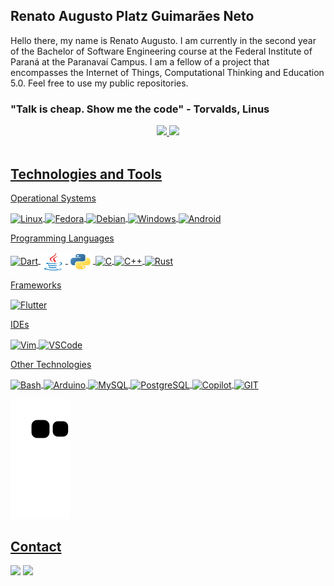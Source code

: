 ## Renato Augusto Platz Guimarães Neto
Hello there, my name is Renato Augusto. I am currently in the second year of the Bachelor of Software Engineering course at the Federal Institute of Paraná at the Paranavaí Campus. I am a fellow of a project that encompasses the Internet of Things, Computational Thinking and Education 5.0. Feel free to use my public repositories.

<h3> "Talk is cheap. Show me the code" - Torvalds, Linus </h3>
<div align="center">
  <a href="https://github.com/Argustor">
  <img height="180em" src="https://github-readme-stats.vercel.app/api?username=netorapg&show_icons=true&include_all_commits=true&theme=dracula&count_private=true"/>
  <img height="180em" src="https://github-readme-stats.vercel.app/api/top-langs/?username=netorapg&layout=compact&langs_count=7&theme=dracula"/>
</div>
   
<div style="display: inline_block"><br>
   <h2>  Technologies and Tools </h2>
   <p> Operational Systems </p>
  <img align="center" alt="Linux" title="Linux" height="30" width="40" src="https://cdn.jsdelivr.net/gh/devicons/devicon/icons/linux/linux-original.svg" >
 <img align="center" alt="Fedora" title="Fedora" height="30" width="40"  src="https://cdn.jsdelivr.net/gh/devicons/devicon/icons/fedora/fedora-original.svg">
   <img align="center" alt="Debian" title="Debian" height="30" width="40" src="https://cdn.jsdelivr.net/gh/devicons/devicon/icons/debian/debian-original.svg" >
   <img align="center" alt="Windows" title="Windows" height="30" width="40" src="https://cdn.jsdelivr.net/gh/devicons/devicon/icons/windows8/windows8-original.svg" >
   <img align="center" alt="Android" title="Android" height="30" width="40" src="https://cdn.jsdelivr.net/gh/devicons/devicon/icons/android/android-original.svg" >
 <br/>
  <p>Programming Languages</p>
<img align="center" alt="Dart" title="Dart" height="30" width="40" src="https://cdn.jsdelivr.net/gh/devicons/devicon/icons/dart/dart-original.svg" >

<img align="center" alt="Java" title="Java" height="30" width="40" src="https://raw.githubusercontent.com/devicons/devicon/master/icons/java/java-original.svg">
<img align="center" alt="Python" title="Python" height="30" width="40" src="https://raw.githubusercontent.com/devicons/devicon/master/icons/python/python-original.svg">
<img align="center" alt="C" title="C" height="30" width="40" src="https://cdn.jsdelivr.net/gh/devicons/devicon/icons/c/c-original.svg">
<img align="center" alt="C++" title="C++" height="30" width="40"  src="https://cdn.jsdelivr.net/gh/devicons/devicon/icons/cplusplus/cplusplus-original.svg">
  <img align="center" alt="Rust" title="Rust" height="30" width="40" src="https://cdn.jsdelivr.net/gh/devicons/devicon/icons/rust/rust-plain.svg">
  <p>Frameworks</p>
  <img align="center" alt="Flutter" title="Flutter" height="30" width="40" src="https://cdn.jsdelivr.net/gh/devicons/devicon/icons/flutter/flutter-original.svg" >
  <br/>
  <p>IDEs</p>
  <img align="center" alt="Vim" title="Vim" height="30" width="40" src="https://cdn.jsdelivr.net/gh/devicons/devicon/icons/vim/vim-plain.svg"  >
<img align="center" alt="VSCode" title="VSCode" height="30" width="40" src="https://cdn.jsdelivr.net/gh/devicons/devicon/icons/vscode/vscode-original.svg">
  <br/>
  <p>Other Technologies</p>
   <img align="center" alt="Bash" title="Bash" height="30" width="40" src="https://cdn.jsdelivr.net/gh/devicons/devicon/icons/bash/bash-original.svg" >
  <img align="center" alt="Arduino" title="Arduino/IoT" height="30" width="40"src="https://cdn.jsdelivr.net/gh/devicons/devicon/icons/arduino/arduino-original.svg">
   <img align="center" alt="MySQL" title="MySQL" height="30" width="40" src="https://cdn.jsdelivr.net/gh/devicons/devicon/icons/mysql/mysql-original.svg">
  <img align="center" alt="PostgreSQL" title="PostgreSQL" height="30" width="40" src="https://cdn.jsdelivr.net/gh/devicons/devicon/icons/postgresql/postgresql-original.svg">
  <img align="center" alt="Copilot" title="Copilot" height="30" width="40"
        src="https://api.iconify.design/logos/github-copilot.svg">
   <img align="center" alt="GIT" title="GIT" height="30" width="40" src="https://cdn.jsdelivr.net/gh/devicons/devicon/icons/git/git-original.svg">

  </div>
  
  
<div>

  ![snake gif](https://github.com/netorapg/netorapg/blob/output/github-contribution-grid-snake.svg)
</div>
   
 <h2>  Contact </h2>
 <div style"display: inline_block">
  <a href = "mailto:renatoplatz11@gmail.com"><img src="https://img.shields.io/badge/-Gmail-%23333?style=for-the-badge&logo=gmail&logoColor=white" target="_blank"></a>
  <a href="https://www.linkedin.com/in/renato-augusto-platz-guimarães-neto-b930551b7/" target="_blank"><img src="https://img.shields.io/badge/-LinkedIn-%230077B5?style=for-the-badge&logo=linkedin&logoColor=white" target="_blank"></a>
  </div>
